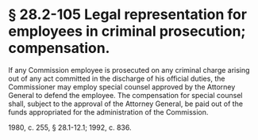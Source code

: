 # § 28.2-105 Legal representation for employees in criminal prosecution; compensation.

<p>If any Commission employee is prosecuted on any criminal charge arising out of any act committed in the discharge of his official duties, the Commissioner may employ special counsel approved by the Attorney General to defend the employee. The compensation for special counsel shall, subject to the approval of the Attorney General, be paid out of the funds appropriated for the administration of the Commission.</p><p>1980, c. 255, § 28.1-12.1; 1992, c. 836.</p>